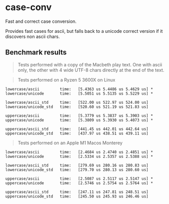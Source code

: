 # case-conv

Fast and correct case conversion.

Provides fast cases for ascii, but falls back to a unicode correct version if it discovers non ascii chars.

## Benchmark results

> Tests performed with a copy of the Macbeth play text. One with ascii only, the other with
4 wide UTF-8 chars directly at the end of the text.

> Tests performed on a Ryzen 5 3600X on Linux

```text
lowercase/ascii         time:   [5.4363 us 5.4486 us 5.4629 us] *
lowercase/unicode       time:   [5.5051 us 5.5135 us 5.5229 us] *

lowercase/ascii_std     time:   [522.00 us 522.97 us 524.00 us]
lowercase/unicode_std   time:   [520.60 us 521.19 us 521.83 us]
```

```text
uppercase/ascii         time:   [5.3779 us 5.3837 us 5.3903 us] *
uppercase/unicode       time:   [5.3809 us 5.3930 us 5.4073 us] *

uppercase/ascii_std     time:   [441.45 us 442.01 us 442.64 us]
uppercase/unicode_std   time:   [437.97 us 438.51 us 439.11 us]
```

> Tests performed on an Apple M1 Macos Monterey

```
lowercase/ascii         time:   [2.4684 us 2.4740 us 2.4851 us] *
lowercase/unicode       time:   [2.5334 us 2.5357 us 2.5388 us] *

lowercase/ascii_std     time:   [279.69 us 280.16 us 280.83 us]
lowercase/unicode_std   time:   [279.70 us 280.13 us 280.60 us]
```

```
uppercase/ascii         time:   [2.5087 us 2.5117 us 2.5147 us] *
uppercase/unicode       time:   [2.5746 us 2.5754 us 2.5764 us] *

uppercase/ascii_std     time:   [247.11 us 247.81 us 248.51 us]
uppercase/unicode_std   time:   [245.50 us 245.93 us 246.46 us]
```
